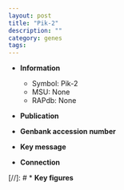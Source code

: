 ```yaml
---
layout: post
title: "Pik-2"
description: ""
category: genes
tags: 
---
```


* **Information**  
    + Symbol: Pik-2  
    + MSU: None  
    + RAPdb: None  

* **Publication**  

* **Genbank accession number**  

* **Key message**  

* **Connection**  

[//]: # * **Key figures**  


